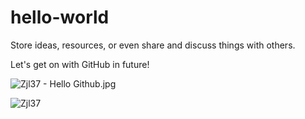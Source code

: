 # hello-world
Store ideas, resources, or even share and discuss things with others.

Let's get on with GitHub in future!

![Zjl37 - Hello Github.jpg](https://i.loli.net/2020/06/01/2dFRYI9CUEc3G7S.jpg)

![Zjl37](https://avatars0.githubusercontent.com/u/42609018?s=460&v=4)
